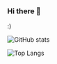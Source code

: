### Hi there 👋

:)

![GitHub stats](https://github-readme-stats.vercel.app/api?username=Starman3787&show_icons=true&theme=tokyonight)

![Top Langs](https://github-readme-stats.vercel.app/api/top-langs/?username=Starman3787&theme=tokyonight)

<!--
**Starman3787/Starman3787** is a ✨ _special_ ✨ repository because its `README.md` (this file) appears on your GitHub profile.

Here are some ideas to get you started:

- 🔭 I’m currently working on ...
- 🌱 I’m currently learning ...
- 👯 I’m looking to collaborate on ...
- 🤔 I’m looking for help with ...
- 💬 Ask me about ...
- 📫 How to reach me: ...
- 😄 Pronouns: ...
- ⚡ Fun fact: ...
-->
